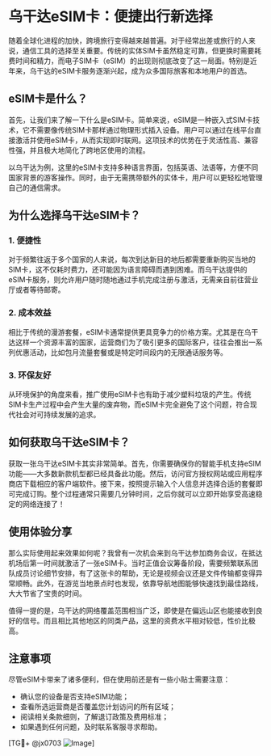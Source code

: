 # 乌干达eSIM卡：便捷出行新选择

随着全球化进程的加快，跨境旅行变得越来越普遍。对于经常出差或旅行的人来说，通信工具的选择至关重要。传统的实体SIM卡虽然稳定可靠，但更换时需要耗费时间和精力，而电子SIM卡（eSIM）的出现则彻底改变了这一局面。特别是近年来，乌干达的eSIM卡服务逐渐兴起，成为众多国际旅客和本地用户的首选。

## eSIM卡是什么？

首先，让我们来了解一下什么是eSIM卡。简单来说，eSIM是一种嵌入式SIM卡技术，它不需要像传统SIM卡那样通过物理形式插入设备。用户可以通过在线平台直接激活并使用eSIM卡，从而实现即时联网。这项技术的优势在于灵活性高、兼容性强，并且极大地简化了跨地区使用的流程。

以乌干达为例，这里的eSIM卡支持多种语言界面，包括英语、法语等，方便不同国家背景的游客操作。同时，由于无需携带额外的实体卡，用户可以更轻松地管理自己的通信需求。

## 为什么选择乌干达eSIM卡？

### 1. **便捷性**
   对于频繁往返于多个国家的人来说，每次到达新目的地后都需要重新购买当地的SIM卡，这不仅耗时费力，还可能因为语言障碍而遇到困难。而乌干达提供的eSIM卡服务，则允许用户随时随地通过手机完成注册与激活，无需亲自前往营业厅或者等待邮寄。

### 2. **成本效益**
   相比于传统的漫游套餐，eSIM卡通常提供更具竞争力的价格方案。尤其是在乌干达这样一个资源丰富的国家，运营商们为了吸引更多的国际客户，往往会推出一系列优惠活动，比如包月流量套餐或是特定时间段内的无限通话服务等。

### 3. **环保友好**
   从环境保护的角度来看，推广使用eSIM卡也有助于减少塑料垃圾的产生。传统SIM卡生产过程中会产生大量的废弃物，而eSIM卡完全避免了这个问题，符合现代社会对可持续发展的追求。

## 如何获取乌干达eSIM卡？

获取一张乌干达eSIM卡其实非常简单。首先，你需要确保你的智能手机支持eSIM功能——大多数新款机型都已经具备此功能。然后，访问官方授权网站或应用程序商店下载相应的客户端软件。接下来，按照提示输入个人信息并选择合适的套餐即可完成订购。整个过程通常只需要几分钟时间，之后你就可以立即开始享受高速稳定的网络连接了！

## 使用体验分享

那么实际使用起来效果如何呢？我曾有一次机会来到乌干达参加商务会议，在抵达机场后第一时间就激活了一张eSIM卡。当时正值会议筹备阶段，需要频繁联系团队成员讨论细节安排，有了这张卡的帮助，无论是视频会议还是文件传输都变得异常顺畅。此外，在游览当地景点时也发现，依靠导航地图能够快速找到最佳路线，大大节省了宝贵的时间。

值得一提的是，乌干达的网络覆盖范围相当广泛，即使是在偏远山区也能接收到良好的信号。而且相比其他地区的同类产品，这里的资费水平相对较低，性价比极高。

## 注意事项

尽管eSIM卡带来了诸多便利，但在使用前还是有一些小贴士需要注意：
- 确认您的设备是否支持eSIM功能；
- 查看所选运营商是否覆盖您计划访问的所有区域；
- 阅读相关条款细则，了解退订政策及费用标准；
- 如果遇到任何问题，及时联系客服寻求帮助。

[TG💪+ @jx0703 ![Image](https://github.com/user-attachments/assets/dbca1d08-cadb-493c-b0ec-ad6f7a83f270)]